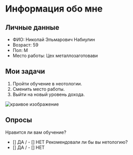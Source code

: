 # Информация обо мне

## Личные данные
   - ФИО: Николай Эльмарович Набиулин
   - Возраст: 59
   - Пол: М
   - Место работы: Цех металлозаготовави

## Мои задачи
1. Пройти обучение в неотологии.
2. Сменить место работы.
3. Выйти на новый уровень дохода.

![краивое изображение](https://s1.1zoom.ru/big3/984/Canada_Parks_Lake_Mountains_Forests_Scenery_Rocky_567540_3840x2400.jpg)
## Опросы 
Нравится ли вам обучение?
- [] ДА / - [] НЕТ
Рекомендовали ли бы вы нетологию?
- [] ДА / - [] НЕТ

